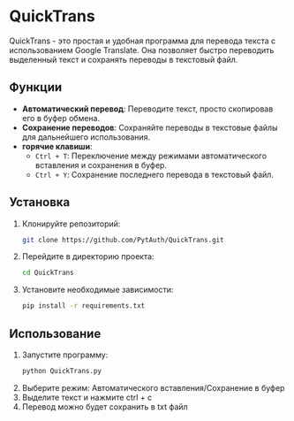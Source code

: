 # QuickTrans

QuickTrans - это простая и удобная программа для перевода текста с использованием Google Translate. Она позволяет быстро переводить выделенный текст и сохранять переводы в текстовый файл.

## Функции

- **Автоматический перевод**: Переводите текст, просто скопировав его в буфер обмена.
- **Сохранение переводов**: Сохраняйте переводы в текстовые файлы для дальнейшего использования.
- **горячие клавиши**:
  - `Ctrl + T`: Переключение между режимами автоматического вставления и сохранения в буфер.
  - `Ctrl + Y`: Сохранение последнего перевода в текстовый файл.

## Установка

1. Клонируйте репозиторий:
   ```bash
   git clone https://github.com/PytAuth/QuickTrans.git
   ```
2. Перейдите в директорию проекта:
   ```bash
   cd QuickTrans
   ```
3. Установите необходимые зависимости:
   ```bash
   pip install -r requirements.txt
   ```

## Использование

1. Запустите программу:
   ```bash
   python QuickTrans.py
   ```
2. Выберите режим: Автоматического вставления/Сохранение в буфер
3. Выделите текст и нажмите ctrl + c
4. Перевод можно будет сохранить в txt файл
